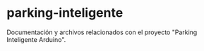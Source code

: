 # parking-inteligente
Documentación y archivos relacionados con el proyecto "Parking Inteligente Arduino".
